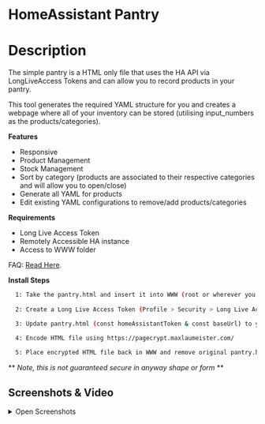 # HomeAssistant Pantry

# Description
The simple pantry is a HTML only file that uses the HA API via LongLiveAccess Tokens and can allow you to record products in your pantry. 

This tool generates the required YAML structure for you and creates a webpage where all of your inventory can be stored (utilising input_numbers as the products/categories).

**Features**
- Responsive
- Product Management
- Stock Management
- Sort by category (products are associated to their respective categories and will allow you to open/close)
- Generate all YAML for products
- Edit existing YAML configurations to remove/add products/categories

  


**Requirements**
- Long Live Access Token
- Remotely Accessible HA instance
- Access to WWW folder


FAQ: [Read Here](FAQ.md).

**Install Steps**
```bash
  1: Take the pantry.html and insert it into WWW (root or wherever you prefer)
  
  2: Create a Long Live Access Token (Profile > Security > Long Live Access Token)

  3: Update pantry.html (const homeAssistantToken & const baseUrl) to your own variables.

  4: Encode HTML file using https://pagecrypt.maxlaumeister.com/
 
  5: Place encrypted HTML file back in WWW and remove original pantry.html
``` 
 ** *Note, this is not guaranteed secure in anyway shape or form* **

## Screenshots & Video

<details>
<summary>Open Screenshots</summary>
<br>
  
![App Screenshot](https://github.com/mintcreg/simple_pantry/blob/main/screenshots/Main.png?raw=true)

![App Screenshot](https://github.com/mintcreg/simple_pantry/blob/main/screenshots/generate.png?raw=true)

![App Screenshot](https://github.com/mintcreg/simple_pantry/blob/main/screenshots/edit.png?raw=true)
<br><br>

<details>
<summary>Open Video</summary>
<br>
  
![App Screenshot](https://github.com/mintcreg/simple_pantry/blob/main/screenshots/Main.png?raw=true)

![App Screenshot](https://github.com/mintcreg/simple_pantry/blob/main/screenshots/generate.png?raw=true)

![App Screenshot](https://github.com/mintcreg/simple_pantry/blob/main/screenshots/edit.png?raw=true)
<br><br>
